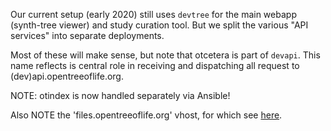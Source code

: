 Our current setup (early 2020) still uses `devtree` for the main 
webapp (synth-tree viewer) and study curation tool. But we split
the various "API services" into separate deployments.

Most of these will make sense, but note that otcetera is part of `devapi`.
This name reflects is central role in receiving and dispatching all
request to (dev)api.opentreeoflife.org.

NOTE: otindex is now handled separately via Ansible!

Also NOTE the 'files.opentreeoflife.org' vhost, for which see
[here](http://files.opentreeoflife.org/README.md).
